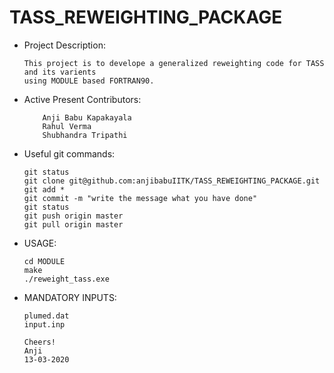 # TASS_REWEIGHTING_PACKAGE

*   Project Description:

	    This project is to develope a generalized reweighting code for TASS and its varients 
	    using MODULE based FORTRAN90. 

*   Active Present Contributors:

            Anji Babu Kapakayala
            Rahul Verma
            Shubhandra Tripathi

 *  Useful git commands:

	   	git status
	   	git clone git@github.com:anjibabuIITK/TASS_REWEIGHTING_PACKAGE.git
        git add *
        git commit -m "write the message what you have done"
        git status
	   	git push origin master
	   	git pull origin master

 *  USAGE:
 
 	    cd MODULE
	    make
	    ./reweight_tass.exe

  * MANDATORY INPUTS:
  	    
	    plumed.dat
	    input.inp
 	
		Cheers!
		Anji 
		13-03-2020
